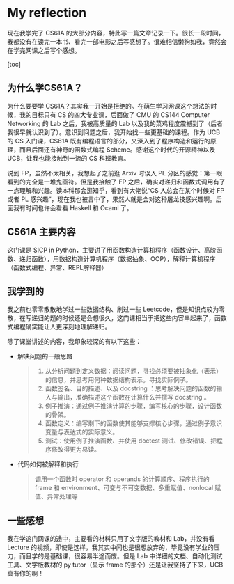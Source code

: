 

# My reflection

现在我学完了 CS61A 的大部分内容，特此写一篇文章记录一下。很长一段时间，我都没有在读完一本书、看完一部电影之后写感想了。很难相信懒狗如我，竟然会在学完网课之后写个感想。



[toc]

## 为什么学CS61A？

为什么要要学 CS61A？其实我一开始是拒绝的。在萌生学习网课这个想法的时候，我的目标只有 CS 的四大专业课，后面做了 CMU 的 CS144 Computer Networking 的 Lab 之后，我被高质量的 Lab 以及我的菜鸡程度震撼到了（后者我很早就认识到了）。意识到问题之后，我开始找一些更基础的课程。作为 UCB 的 CS 入门课，CS61A 既有编程语言的部分，又深入到了程序构造和运行的原理，而且后面还有神奇的函数式编程 Scheme。感谢这个时代的开源精神以及 UCB，让我也能接触到一流的 CS 科班教育。

说到 FP，虽然不太相关，我想起了之前逛 Arxiv 时误入 PL 分区的感觉：第一眼看到的完全是一堆鬼画符。但是我接触了 FP 之后，确实对递归和函数式调用有了一点理解和兴趣。读本科那会逛知乎，看到有大佬说“CS 人总会在某个时候对 FP 或者 PL 感兴趣”，现在我也被言中了，果然人就是会对这种屠龙技感兴趣啊。后面我有时间也许会看看 Haskell 和 Ocaml 了。



## CS61A 主要内容

这门课是 SICP in Python，主要讲了用函数构造计算机程序（函数设计、高阶函数、递归函数），用数据构造计算机程序（数据抽象、OOP），解释计算机程序（函数式编程、异常、REPL解释器）



## 我学到的

我之前也零零散散地学过一些数据结构、刷过一些 Leetcode，但是知识点较为零散，在写递归的题的时候还是会想很久，这门课相当于把这些内容串起来了，函数式编程确实能让人更深刻地理解递归。

除了课堂讲述的内容，我印象较深的有以下这些：

* 解决问题的一般思路

  > 1. 从分析问题到定义数据：阅读问题，寻找必须要被抽象化（表示）的信息，并思考用何种数据结构表示。寻找实际例子。
  > 2. 函数签名、目的描述、以及 docstring ：思考解决问题的函数的输入与输出，准确描述这个函数在计算什么并撰写 docstring 。
  > 3. 例子推演：通过例子推演计算的步骤，编写核心的步骤，设计函数的骨架。
  > 4. 函数定义：编写剩下的函数使其能够支撑核心步骤，通过例子意识变量与表达式的实际意义。
  > 5. 测试：使用例子推演函数、并使用 doctest 测试、修改错误、把程序修改得更为易读。

* 代码如何被解释和执行

  > 调用一个函数时 operator 和 operands 的计算顺序、程序执行的 frame 和 environment、可变与不可变数据、多重赋值、nonlocal 赋值、异常处理等



## 一些感想

我在学这门网课的途中，主要看的材料只用了文字版的教材和 Lab，并没有看 Lecture 的视频，即使是这样，我其实中间也是很想放弃的，毕竟没有学业的压力，而且学的是基础课，很容易半途而废。但是 Lab 中详细的文档、自动化测试工具、文字版教材的 py tutor（显示 frame 的那个）还是让我坚持了下来，UCB 真有你的啊！


